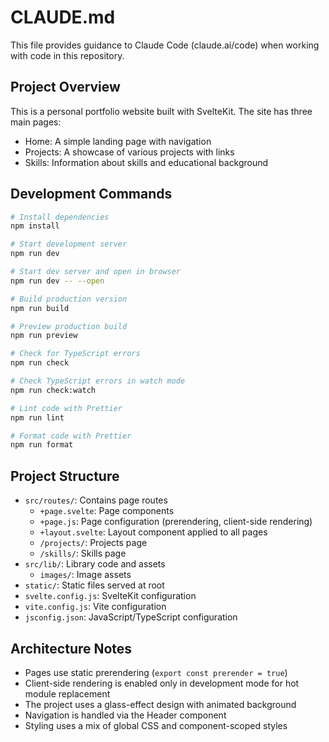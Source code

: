# CLAUDE.md

This file provides guidance to Claude Code (claude.ai/code) when working with code in this repository.

## Project Overview

This is a personal portfolio website built with SvelteKit. The site has three main pages:
- Home: A simple landing page with navigation
- Projects: A showcase of various projects with links
- Skills: Information about skills and educational background

## Development Commands

```bash
# Install dependencies
npm install

# Start development server
npm run dev

# Start dev server and open in browser
npm run dev -- --open

# Build production version
npm run build

# Preview production build
npm run preview

# Check for TypeScript errors
npm run check

# Check TypeScript errors in watch mode
npm run check:watch 

# Lint code with Prettier
npm run lint

# Format code with Prettier
npm run format
```

## Project Structure

- `src/routes/`: Contains page routes
  - `+page.svelte`: Page components
  - `+page.js`: Page configuration (prerendering, client-side rendering)
  - `+layout.svelte`: Layout component applied to all pages
  - `/projects/`: Projects page
  - `/skills/`: Skills page
- `src/lib/`: Library code and assets
  - `images/`: Image assets
- `static/`: Static files served at root
- `svelte.config.js`: SvelteKit configuration
- `vite.config.js`: Vite configuration
- `jsconfig.json`: JavaScript/TypeScript configuration

## Architecture Notes

- Pages use static prerendering (`export const prerender = true`)
- Client-side rendering is enabled only in development mode for hot module replacement
- The project uses a glass-effect design with animated background
- Navigation is handled via the Header component
- Styling uses a mix of global CSS and component-scoped styles